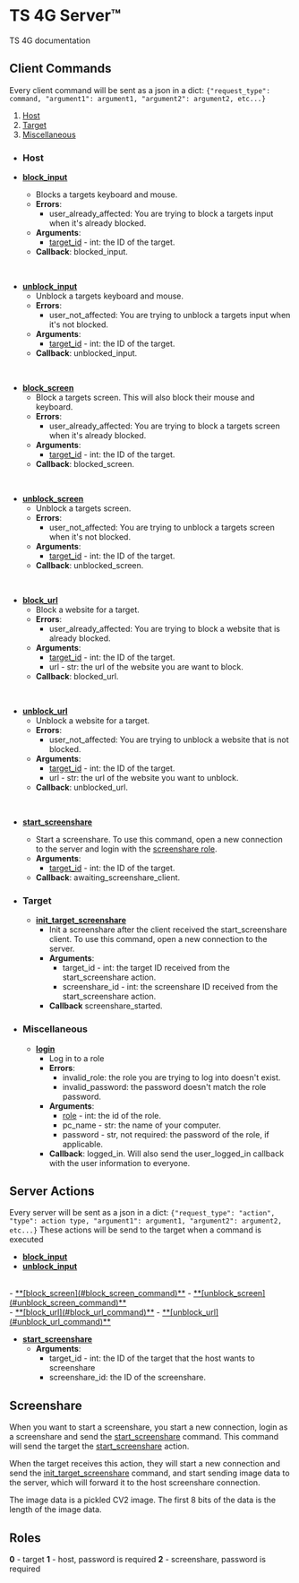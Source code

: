 # TS 4G Server™
TS 4G documentation

## Client Commands

Every client command will be sent as a json in a dict:
`{"request_type": command, "argument1": argument1, "argument2": argument2, etc...}`
1. [Host](#host)
2. [Target](#target)
3. [Miscellaneous](#miscellaneous)
-  ### Host

- <u id="block_input_command">**[block_input](#block_input_action)**</u>
	- Blocks a targets keyboard and mouse.
	- **Errors**:
		- user_already_affected: You are trying to block a targets input when it's already blocked.
	- **Arguments**:
		- [target_id](#target_id) - int: the ID of the target.
	- **Callback**: blocked_input.

<br/>

- <u id="unblock_input_command">**[unblock_input](#unblock_input_action)**</u>
	- Unblock a targets keyboard and mouse.
	- **Errors**:
		- user_not_affected: You are trying to unblock a targets input when it's not blocked.
	- **Arguments**:
		- [target_id](#target_id) - int: the ID of the target.
	- **Callback**: unblocked_input.

<br/>

- <u id="block_screen_command">**[block_screen](#block_screen_action)**</u>
	- Block a targets screen. This will also block their mouse and keyboard.
	- **Errors**:
		- user_already_affected: You are trying to block a targets screen when it's already blocked.
	- **Arguments**:
		- [target_id](#target_id) - int: the ID of the target.
	- **Callback**: blocked_screen.

<br/>

- <u id="unblock_screen_command">**[unblock_screen](#unblock_screen_action)**</u>
	-  Unblock a targets screen.
	- **Errors**:
		- user_not_affected: You are trying to unblock a targets screen when it's not blocked.
	- **Arguments**:
		- [target_id](#target_id) - int: the ID of the target.
	- **Callback**: unblocked_screen.

<br/>

- <u id="block_url_command">**[block_url](#block_url_action)**</u>
	- Block a website for a target. 
	- **Errors**:
		- user_already_affected: You are trying to block a website that is already blocked.
	- **Arguments**:
		- [target_id](#target_id) - int: the ID of the target.
		- url - str: the url of the website you are want to block.
	- **Callback**: blocked_url.

<br/>

- <u id="unblock_url_command">**[unblock_url](#unblock_url_action)**</u>
	- Unblock a website for a target.
	- **Errors**:
		- user_not_affected: You are trying to unblock a website that is not blocked.
	- **Arguments**:
		- [target_id](#target_id) - int: the ID of the target.
		- url - str: the url of the website you want to unblock.
	- **Callback**: unblocked_url.

<br/>

- <u style="background-color=red" id="start_screenshare_command">**[start_screenshare](#start_screenshare_action)**</u>
	- Start a screenshare. To use this command, open a new connection to the server and login with the [screenshare role](#roles).
	 - **Arguments**:
		- [target_id](#target_id) - int: the ID of the target.
	- **Callback**: awaiting_screenshare_client.

- ### Target

	-  <u id="init_target_screenshare_command">**init_target_screenshare**</u>
		- Init a screenshare after the client received the start_screenshare client. To use this command, open a new connection to the server.
		- **Arguments**:
			- target_id - int: the target ID received from the start_screenshare action.
			- screenshare_id - int: the screenshare ID received from the start_screenshare action.
		- **Callback** screenshare_started.

- ### Miscellaneous

	-  <u>**login**</u>
		- Log in to a role
		- **Errors**:
			- invalid_role: the role you are trying to log into doesn't exist.
			- invalid_password: the password doesn't match the role password.
		- **Arguments**:
			- [role](#roles) - int: the id of the role.
			- pc_name - str: the name of your computer.
			- password - str, not required: the password of the role, if applicable.
		- **Callback**: logged_in.  Will also send the user_logged_in callback with the user information to everyone.

## Server Actions

Every server will be sent  as a json in a dict:
`{"request_type": "action", "type": action type, "argument1": argument1, "argument2": argument2, etc...}`
These actions will be  send to the target when a command is executed

- <u id="block_input_action">**[block_input](#block_input_command)**</u>
- <u id="unblock_input_action">**[unblock_input](#unblock_input_command)**</u>
<br/>
- <u id="block_screen_action">**[block_screen](#block_screen_command)**</u>
- <u id="unblock_screen_action">**[unblock_screen](#unblock_screen_command)**</u>
<br/>
- <u id="block_url_action">**[block_url](#block_url_command)**</u>
- <u id="block_url_action">**[unblock_url](#unblock_url_command)**</u>
<br/>

- <u id="start_screenshare_action">**[start_screenshare](#start_screenshare_command)**</u>
	- **Arguments**:
		-  target_id - int: the ID of the target that the host wants to screenshare
		- screenshare_id: the ID of the screenshare.

## Screenshare
When you want to start a screenshare, you start a new connection, login as a screenshare and send the [start_screenshare](#start_screenshare_command) command. This command will send the target the [start_screenshare](#start_screenshare_action) action.

When the target receives this action, they will start a new connection and send the [init_target_screenshare](#init_target_screenshare_command) command, and start sending image data to the server, which will forward it to the host screenshare connection.

The image data is a pickled CV2 image. The first 8 bits of the data is the length of the image data.
## Roles
**0** - target
**1** - host, password is required
**2** - screenshare, password is required